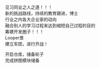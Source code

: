 见习同业之人之道！！！    
新的挑战路线，持续的教育跟进，博士   
行业之内各大企业家的动向    
融合别人的学习过程来达到缩短自己过程的目的    
筹建开发圈子！！！    
Looper景    
建立军团，进行开战！    

开启仓库，储备轮子    
完成拼图模块储备    
